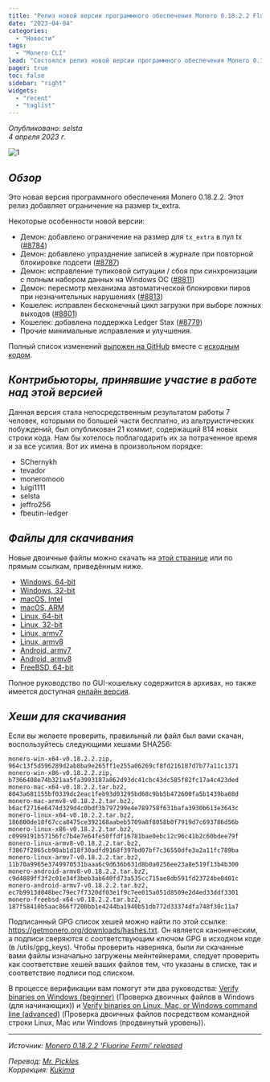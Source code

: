 ```yaml
---
title: "Релиз новой версии программного обеспечения Monero 0.18.2.2 Fluorine Fermi"
date: "2023-04-04"
categories:
  - "Новости"
tags:
  - "Monero CLI"
lead: "Состоялся релиз новой версии программного обеспечения Monero 0.18.2.2 Fluorine Fermi"
pager: true
toc: false
sidebar: "right"
widgets:
  - "recent"
  - "taglist"
---
```


_Опубликовано: selsta_  
_4 апреля 2023 г._

![1](/img/post/2022-07-19-monero-0.18.0.0-released/01.png)  

## _Обзор_

Это новая версия программного обеспечения Monero 0.18.2.2. Этот релиз добавляет ограничение на размер tx_extra.

Некоторые особенности новой версии:
- Демон: добавлено ограничение на размер для `tx_extra` в пул tx ([#8784](https://github.com/monero-project/monero/pull/8784))
- Демон: добавлено упразднение записей в журнале при повторной блокировке подсети ([#8787](https://github.com/monero-project/monero/pull/8787))
- Демон: исправление тупиковой ситуации / сбоя при синхронизации с полным набором данных на Windows ОС ([#8811](https://github.com/monero-project/monero/pull/8811))
- Демон: пересмотр механизма автоматической блокировки пиров при незначительных нарушениях ([#8813](https://github.com/monero-project/monero/pull/8813))
- Кошелек: исправлен бесконечный цикл загрузки при выборе ложных выходов ([#8801](https://github.com/monero-project/monero/pull/8801))
- Кошелек: добавлена поддержка Ledger Stax ([#8779](https://github.com/monero-project/monero/pull/8779))
- Прочие минимальные исправления и улучшения.

Полный список изменений [выложен на GitHub](https://github.com/monero-project/monero/compare/v0.18.2.0...v0.18.2.2) вместе с [исходным кодом](https://github.com/monero-project/monero/tree/v0.18.2.2).

## _Контрибьюторы, принявшие участие в работе над этой версией_

Данная версия стала непосредственным результатом работы 7 человек, которыми по большей части бесплатно, из альтруистических побуждений, был опубликован 21 коммит, содержащий 814 новых строки кода. Нам бы хотелось поблагодарить их за потраченное время и за все усилия. Вот их имена в произвольном порядке:

- SChernykh
- tevador
- moneromooo
- luigi1111
- selsta
- jeffro256
- fbeutin-ledger


## _Файлы для скачивания_

Новые двоичные файлы можно скачать на [этой странице](https://www.getmonero.org/downloads/) или по прямым ссылкам, приведённым ниже.

- [Windows, 64-bit](https://downloads.getmonero.org/cli/monero-win-x64-v0.18.2.2.zip)
- [Windows, 32-bit](https://downloads.getmonero.org/cli/monero-win-x86-v0.18.2.2.zip)
- [macOS, Intel](https://downloads.getmonero.org/cli/monero-mac-x64-v0.18.2.2.tar.bz2)
- [macOS, ARM](https://downloads.getmonero.org/cli/monero-mac-armv8-v0.18.2.2.tar.bz2)
- [Linux, 64-bit](https://downloads.getmonero.org/cli/monero-linux-x64-v0.18.2.2.tar.bz2)
- [Linux, 32-bit](https://downloads.getmonero.org/cli/monero-linux-x86-v0.18.2.2.tar.bz2)
- [Linux, armv7](https://downloads.getmonero.org/cli/monero-linux-armv7-v0.18.2.2.tar.bz2)
- [Linux, armv8](https://downloads.getmonero.org/cli/monero-linux-armv8-v0.18.2.2.tar.bz2)
- [Android, armv7](https://downloads.getmonero.org/cli/monero-android-armv7-v0.18.2.2.tar.bz2)
- [Android, armv8](https://downloads.getmonero.org/cli/monero-android-armv8-v0.18.2.2.tar.bz2)
- [FreeBSD, 64-bit](https://downloads.getmonero.org/cli/monero-freebsd-x64-v0.18.2.2.tar.bz2)

Полное руководство по GUI-кошельку содержится в архивах, но также имеется доступная [онлайн версия](https://github.com/monero-ecosystem/monero-GUI-guide/blob/master/monero-GUI-guide.md).

## _Хеши для скачивания_

Если вы желаете проверить, правильный ли файл был вами скачан, воспользуйтесь следующими хешами SHA256:

```
monero-win-x64-v0.18.2.2.zip, 964c13f5d596289d2ab8ba9e265ff1e255a06269cf8fd216187d7b77a11c1371
monero-win-x86-v0.18.2.2.zip, b7366408e74b321aa5fa3993187a862d93dc41cbc43dc585f82fc17a4c423ded
monero-mac-x64-v0.18.2.2.tar.bz2, 8043a681155bf0339dc2eac1feb93d03295bd68c9bb5b472600fa5b1439ba68d
monero-mac-armv8-v0.18.2.2.tar.bz2, b6acf2716e6474d329d4c0bdf3b797299e4e789758f631bafa3930b613e3643c
monero-linux-x64-v0.18.2.2.tar.bz2, 186800de18f67cca8475ce392168aabeb5709a8f8058b0f7919d7c693786d56b
monero-linux-x86-v0.18.2.2.tar.bz2, c0999191b57156fc7b4e7e64fe50ffdf16781bae0ebc12c96c41b2c60bdee79f
monero-linux-armv8-v0.18.2.2.tar.bz2, f3867f2865cb98ab1d18f30adfd9168f397bd07bf7c36550dfe3a2a11fc789ba
monero-linux-armv7-v0.18.2.2.tar.bz2, 11b70a9965e3749970531baaa6c9d636b631d8b0a0256ee23a8e519f13b4b300
monero-android-armv8-v0.18.2.2.tar.bz2, c9d4889ff3f2c01e34f3beb3ab640fd73a535cc715ae8db591fd23724be0401c
monero-android-armv7-v0.18.2.2.tar.bz2, ec7b9913d048bec79ec7f7320df03e1f9c7ee015a051d8509e2d4ed33ddf3301
monero-freebsd-x64-v0.18.2.2.tar.bz2, 187f58410b5aac866f7200bb1e4244ba1940b51db772d33374dfa748f30c11a7
```

Подписанный GPG список хешей можно найти по этой ссылке: https://getmonero.org/downloads/hashes.txt. Он является каноническим, а подписи сверяются с соответствующим ключом GPG в исходном коде (в /utils/gpg_keys). Чтобы проверить наверняка, были ли скачанные вами файлы изначально загружены мейнтейнерами, следует проверить как соответствие хешей ваших файлов тем, что указаны в списке, так и соответствие подписи под списком.

В процессе верификации вам помогут эти два руководства: [Verify binaries on Windows (beginner)](https://www.getmonero.org/resources/user-guides/verification-windows-beginner.html) (Проверка двоичных файлов в Windows (для начинающих)) и [Verify binaries on Linux, Mac, or Windows command line (advanced)](https://www.getmonero.org/resources/user-guides/verification-allos-advanced.html) (Проверка двоичных файлов посредством командной строки Linux, Mac или Windows (продвинутый уровень)).

---

_Источник: [Monero 0.18.2.2 'Fluorine Fermi' released](
  )_

_Перевод: [Mr. Pickles](https://t.me/v1docq47)_  
_Коррекция: [Kukima](https://t.me/Kukima)_

